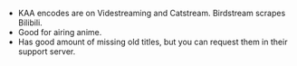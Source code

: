 - KAA encodes are on Videstreaming and Catstream. Birdstream scrapes Bilibili.
- Good for airing anime.
- Has good amount of missing old titles, but you can request them in their support server.
